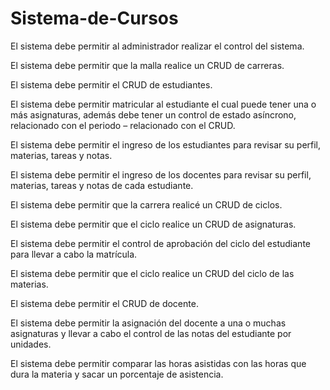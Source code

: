 # Sistema-de-Cursos
<p>El sistema debe permitir al administrador realizar el control del sistema.</p>
<p>El sistema debe permitir que la malla realice un CRUD de carreras. </p>
<p>El sistema debe permitir el CRUD de estudiantes.</p>
<p>El sistema debe permitir matricular al estudiante el cual puede tener una o más asignaturas, además debe tener un control de estado asíncrono, relacionado con el periodo – relacionado con el CRUD.</p>
<p>El sistema debe permitir el ingreso de los estudiantes para revisar su perfil, materias, tareas y notas.</p>
<p>El sistema debe permitir el ingreso de los docentes para revisar su perfil, materias, tareas y notas de cada estudiante.</p>
<p>El sistema debe permitir que la carrera realicé un CRUD de ciclos.</p>
<p>El sistema debe permitir que el ciclo realice un CRUD de asignaturas.</p>
<p>El sistema debe permitir el control de aprobación del ciclo del estudiante para llevar a cabo la matrícula.</p>
<p>El sistema debe permitir que el ciclo realice un CRUD del ciclo de las materias.</p>
<p>El sistema debe permitir el CRUD de docente.</p>
<p>El sistema debe permitir la asignación del docente a una o muchas asignaturas y llevar a cabo el control de las notas del estudiante por unidades.</p>
<p>El sistema debe permitir comparar las horas asistidas con las horas que dura la materia y sacar un porcentaje de asistencia.</p>

